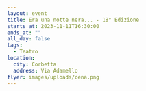 ```yaml
---
layout: event
title: Era una notte nera... - 18° Edizione
starts_at: 2023-11-11T16:30:00
ends_at: ""
all_day: false
tags:
  - Teatro
location:
  city: Corbetta
  address: Via Adamello
flyer: images/uploads/cena.png
---
```

